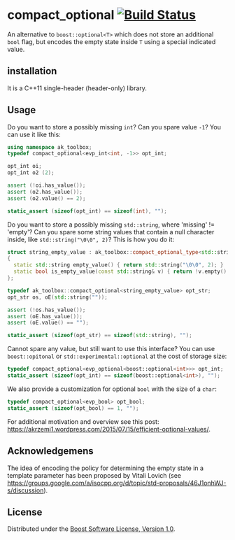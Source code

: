 # compact_optional [![Build Status](https://travis-ci.org/akrzemi1/compact_optional.svg?branch=master)](https://travis-ci.org/akrzemi1/compact_optional)
An alternative to `boost::optional<T>` which does not store an additional `bool` flag,
but encodes the empty state inside `T` using a special indicated value.

## installation
It is a C++11 single-header (header-only) library.

## Usage

Do you want to store a possibly missing `int`? Can you spare value `-1`? You can use it like this:

```c++
using namespace ak_toolbox;
typedef compact_optional<evp_int<int, -1>> opt_int;

opt_int oi;
opt_int o2 (2);

assert (!oi.has_value());
assert (o2.has_value());
assert (o2.value() == 2);

static_assert (sizeof(opt_int) == sizeof(int), "");
```

Do you want to store a possibly missing `std::string`, where 'missing' != 'empty'?
Can you spare some string values that contain a null character inside, like `std::string("\0\0", 2)`? This is how you do it:

```c++
struct string_empty_value : ak_toolbox::compact_optional_type<std::string>
{
  static std::string empty_value() { return std::string("\0\0", 2); }
  static bool is_empty_value(const std::string& v) { return !v.empty() && v.front() == '\0'; }
};

typedef ak_toolbox::compact_optional<string_empty_value> opt_str;
opt_str os, oE(std::string(""));

assert (!os.has_value());
assert (oE.has_value());
assert (oE.value() == "");

static_assert (sizeof(opt_str) == sizeof(std::string), "");
```

Cannot spare any value, but still want to use this interface? You can use `boost::opitonal` or `std::experimental::optional` at the cost of storage size:

```c++
typedef compact_optional<evp_optional<boost::optional<int>>> opt_int;
static_assert (sizeof(opt_int) == sizeof(boost::optional<int>), "");
```

We also provide a customization for optional `bool` with the size of a `char`:

```c++
typedef compact_optional<evp_bool> opt_bool;
static_assert (sizeof(opt_bool) == 1, "");
```

For additional motivation and overview see this post: https://akrzemi1.wordpress.com/2015/07/15/efficient-optional-values/.

## Acknowledgemens

The idea of encoding the policy for determining the empty state in a template parameter has been proposed by Vitali Lovich (see https://groups.google.com/a/isocpp.org/d/topic/std-proposals/46J1onhWJ-s/discussion).

## License
Distributed under the [Boost Software License, Version 1.0](http://www.boost.org/LICENSE_1_0.txt).

